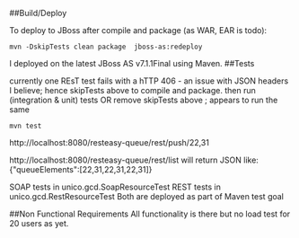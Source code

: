 ##Build/Deploy

To deploy to JBoss after compile and package (as WAR, EAR is todo):

`mvn -DskipTests clean package  jboss-as:redeploy`

I deployed on the latest JBoss AS v7.1.1Final using Maven.
##Tests

currently one REsT test fails with a hTTP 406 - an issue with JSON headers I believe; hence skipTests above to compile and package.
then run (integration & unit) tests OR remove skipTests above ; appears to run the same

`mvn test`

http://localhost:8080/resteasy-queue/rest/push/22,31

http://localhost:8080/resteasy-queue/rest/list 
will return JSON like: 
{"queueElements":[22,31,22,31,22,31]}

SOAP tests in unico.gcd.SoapResourceTest
REST tests in unico.gcd.RestResourceTest
Both are deployed as part of Maven test goal

##Non Functional Requirements
All functionality is there but no load test for 20 users as yet.